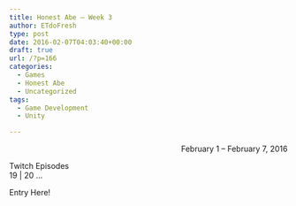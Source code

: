 ```yaml
---
title: Honest Abe – Week 3
author: ETdoFresh
type: post
date: 2016-02-07T04:03:40+00:00
draft: true
url: /?p=166
categories:
  - Games
  - Honest Abe
  - Uncategorized
tags:
  - Game Development
  - Unity

---
```

<p style="text-align: right;">
  February 1 – February 7, 2016
</p>

Twitch Episodes  
19 | 20 ...

Entry Here!